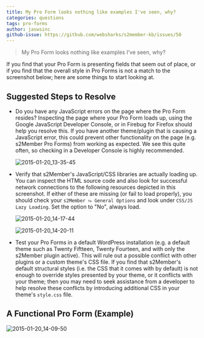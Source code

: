 ```yaml
---
title: My Pro Form looks nothing like examples I've seen, why?
categories: questions
tags: pro-forms
author: jaswsinc
github-issue: https://github.com/websharks/s2member-kb/issues/50
---
```


> My Pro Form looks nothing like examples I've seen, why?

If you find that your Pro Form is presenting fields that seem out of place, or if you find that the overall style in Pro Forms is not a match to the screenshot below; here are some things to start looking at.

## Suggested Steps to Resolve

- Do you have any JavaScript errors on the page where the Pro Form resides? Inspecting the page where your Pro Form loads up, using the Google JavaScript Developer Console, or in Firebug for Firefox should help you resolve this. If you have another theme/plugin that is causing a JavaScript error, this could prevent other functionality on the page (e.g. s2Member Pro Forms) from working as expected. We see this quite often, so checking in a Developer Console is highly recommended.

  ![2015-01-20_13-35-45](https://cloud.githubusercontent.com/assets/1563559/5828279/abe23ed0-a0ae-11e4-9b91-7e33270864c1.png)

- Verify that s2Member's JavaScript/CSS libraries are actually loading up. You can inspect the HTML source code and also look for successful network connections to the following resources depicted in this screenshot. If either of these are missing (or fail to load properly), you should check your `s2Member ⥱ General Options` and look under `CSS/JS Lazy Loading`. Set the option to "No", always load.

  ![2015-01-20_14-17-44](https://cloud.githubusercontent.com/assets/1563559/5828315/32367942-a0af-11e4-9d2c-3ebb03c170e4.png)

  ![2015-01-20_14-20-11](https://cloud.githubusercontent.com/assets/1563559/5828350/7e285f50-a0af-11e4-9dc5-5273b64ce586.png)

- Test your Pro Forms in a default WordPress installation (e.g. a default theme such as Twenty Fiftteen, Twenty Fourteen, and with only the s2Member plugin active). This will rule out a possible conflict with other plugins or a custom theme's CSS file. If you find that s2Member's default structural styles (i.e. the CSS that it comes with by default) is not enough to override styles presented by your theme, or it conflicts with your theme; then you may need to seek assistance from a developer to help resolve these conflicts by introducing additional CSS in your theme's `style.css` file.

## A Functional Pro Form (Example)

![2015-01-20_14-09-50](https://cloud.githubusercontent.com/assets/1563559/5828219/11725ee8-a0ae-11e4-9e0a-ed0c165b36b7.png)